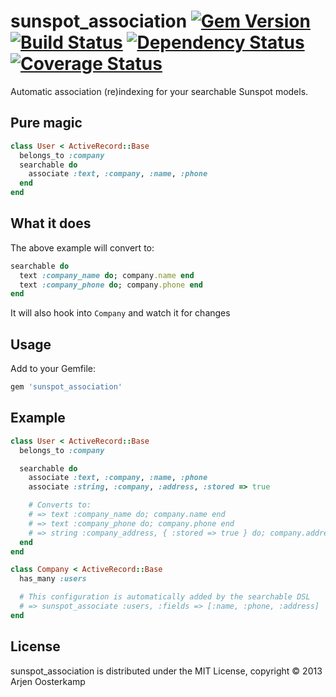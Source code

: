 # sunspot_association [![Gem Version](https://badge.fury.io/rb/sunspot_association.png)](http://badge.fury.io/rb/sunspot_association) [![Build Status](https://secure.travis-ci.org/Arjeno/sunspot_association.png?branch=master)](http://travis-ci.org/Arjeno/sunspot_association) [![Dependency Status](https://gemnasium.com/Arjeno/sunspot_association.png)](https://gemnasium.com/Arjeno/sunspot_association) [![Coverage Status](https://coveralls.io/repos/Arjeno/sunspot_association/badge.png?branch=master)](https://coveralls.io/r/Arjeno/sunspot_association)

Automatic association (re)indexing for your searchable Sunspot models.

## Pure magic

```ruby
class User < ActiveRecord::Base
  belongs_to :company
  searchable do
    associate :text, :company, :name, :phone
  end
end
```

## What it does

The above example will convert to:

```ruby
searchable do
  text :company_name do; company.name end
  text :company_phone do; company.phone end
end
```

It will also hook into `Company` and watch it for changes

## Usage

Add to your Gemfile:

```ruby
gem 'sunspot_association'
```

## Example

```ruby
class User < ActiveRecord::Base
  belongs_to :company

  searchable do
    associate :text, :company, :name, :phone
    associate :string, :company, :address, :stored => true

    # Converts to:
    # => text :company_name do; company.name end
    # => text :company_phone do; company.phone end
    # => string :company_address, { :stored => true } do; company.address end
  end
end

class Company < ActiveRecord::Base
  has_many :users

  # This configuration is automatically added by the searchable DSL
  # => sunspot_associate :users, :fields => [:name, :phone, :address]
end
```

## License

sunspot_association is distributed under the MIT License, copyright © 2013 Arjen Oosterkamp